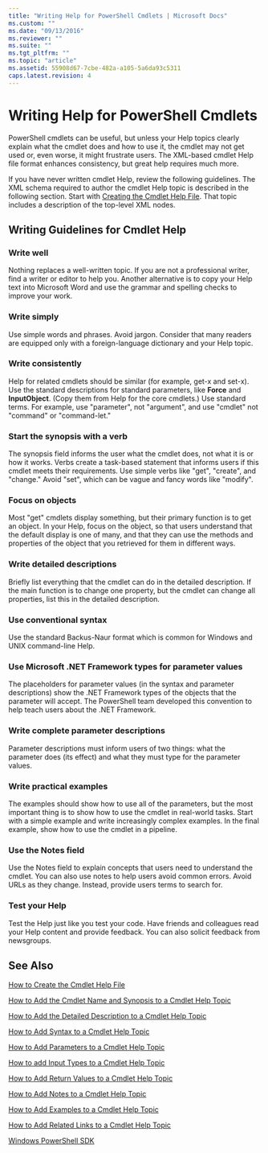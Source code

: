 ```yaml
---
title: "Writing Help for PowerShell Cmdlets | Microsoft Docs"
ms.custom: ""
ms.date: "09/13/2016"
ms.reviewer: ""
ms.suite: ""
ms.tgt_pltfrm: ""
ms.topic: "article"
ms.assetid: 55908d67-7cbe-482a-a105-5a6da93c5311
caps.latest.revision: 4
---
```

# Writing Help for PowerShell Cmdlets

PowerShell cmdlets can be useful, but unless your Help topics clearly explain what the cmdlet does and how to use it, the cmdlet may not get used or, even worse, it might frustrate users.
The XML-based cmdlet Help file format enhances consistency, but great help requires much more.

If you have never written cmdlet Help, review the following guidelines.
The XML schema required to author the cmdlet Help topic is described in the following section.
Start with [Creating the Cmdlet Help File](./how-to-create-the-cmdlet-help-file.md).
That topic includes a description of the top-level XML nodes.

## Writing Guidelines for Cmdlet Help

### Write well
Nothing replaces a well-written topic.
If you are not a professional writer, find a writer or editor to help you.
Another alternative is to copy your Help text into Microsoft Word and use the grammar and spelling checks to improve your work.

### Write simply
Use simple words and phrases.
Avoid jargon.
Consider that many readers are equipped only with a foreign-language dictionary and your Help topic.

### Write consistently
Help for related cmdlets should be similar (for example, get-x and set-x).
Use the standard descriptions for standard parameters, like **Force** and **InputObject**.
(Copy them from Help for the core cmdlets.)
Use standard terms.
For example, use "parameter", not "argument", and use "cmdlet" not "command" or "command-let."

### Start the synopsis with a verb
The synopsis field informs the user what the cmdlet does, not what it is or how it works.
Verbs create a task-based statement that informs users if this cmdlet meets their requirements.
Use simple verbs like "get", "create", and "change."
Avoid "set", which can be vague and fancy words like "modify".

### Focus on objects
Most "get" cmdlets display something, but their primary function is to get an object.
In your Help, focus on the object, so that users understand that the default display is one of many, and that they can use the methods and properties of the object that you retrieved for them in different ways.

### Write detailed descriptions
Briefly list everything that the cmdlet can do in the detailed description.
If the main function is to change one property, but the cmdlet can change all properties, list this in the detailed description.

### Use conventional syntax
Use the standard Backus-Naur format which is common for Windows and UNIX command-line Help.

### Use Microsoft .NET Framework types for parameter values
The placeholders for parameter values (in the syntax and parameter descriptions) show the .NET Framework types of the objects that the parameter will accept.
The PowerShell team developed this convention to help teach users about the .NET Framework.

### Write complete parameter descriptions
Parameter descriptions must inform users of two things: what the parameter does (its effect) and what they must type for the parameter values.

### Write practical examples
The examples should show how to use all of the parameters, but the most important thing is to show how to use the cmdlet in real-world tasks.
Start with a simple example and write increasingly complex examples.
In the final example, show how to use the cmdlet in a pipeline.

### Use the Notes field
Use the Notes field to explain concepts that users need to understand the cmdlet.
You can also use notes to help users avoid common errors.
Avoid URLs as they change.
Instead, provide users terms to search for.

### Test your Help
Test the Help just like you test your code.
Have friends and colleagues read your Help content and provide feedback.
You can also solicit feedback from newsgroups.

## See Also

 [How to Create the Cmdlet Help File](./how-to-create-the-cmdlet-help-file.md)

 [How to Add the Cmdlet Name and Synopsis to a Cmdlet Help Topic](./how-to-add-the-cmdlet-name-and-synopsis-to-a-cmdlet-help-topic.md)

 [How to Add the Detailed Description to a Cmdlet Help Topic](./how-to-add-a-cmdlet-description.md)

 [How to Add Syntax to a Cmdlet Help Topic](./how-to-add-syntax-to-a-cmdlet-help-topic.md)

 [How to Add Parameters to a Cmdlet Help Topic](./how-to-add-parameter-information.md)

 [How to add Input Types to a Cmdlet Help Topic](./how-to-add-input-types-to-a-cmdlet-help-topic.md)

 [How to Add Return Values to a Cmdlet Help Topic](./how-to-add-return-values-to-a-cmdlet-help-topic.md)

 [How to Add Notes to a Cmdlet Help Topic](./how-to-add-notes-to-a-cmdlet-help-topic.md)

 [How to Add Examples to a Cmdlet Help Topic](./how-to-add-examples-to-a-cmdlet-help-topic.md)

 [How to Add Related Links to a Cmdlet Help Topic](./how-to-add-related-links-to-a-cmdlet-help-topic.md)

 [Windows PowerShell SDK](../windows-powershell-reference.md)
